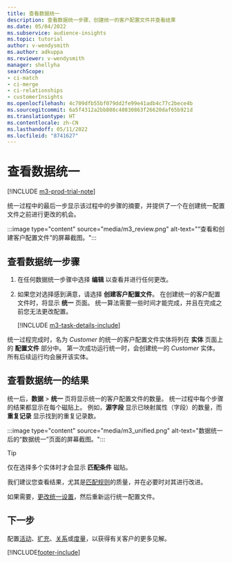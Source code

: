```yaml
---
title: 查看数据统一
description: 查看数据统一步骤、创建统一的客户配置文件并查看结果
ms.date: 05/04/2022
ms.subservice: audience-insights
ms.topic: tutorial
author: v-wendysmith
ms.author: adkuppa
ms.reviewer: v-wendysmith
manager: shellyha
searchScope:
- ci-match
- ci-merge
- ci-relationships
- customerInsights
ms.openlocfilehash: 4c709dfb55bf079dd2fe99e41adb4c77c2bece4b
ms.sourcegitcommit: 6a5f4312a2bb808c40830863f26620daf65b921d
ms.translationtype: HT
ms.contentlocale: zh-CN
ms.lasthandoff: 05/11/2022
ms.locfileid: "8741627"
---
```

# <a name="review-data-unification"></a>查看数据统一

[!INCLUDE [m3-prod-trial-note](includes/m3-prod-trial-note.md)]

统一过程中的最后一步显示该过程中的步骤的摘要，并提供了一个在创建统一配置文件之前进行更改的机会。

:::image type="content" source="media/m3_review.png" alt-text="“查看和创建客户配置文件”的屏幕截图。":::

## <a name="review-the-data-unification-steps"></a>查看数据统一步骤

1. 在任何数据统一步骤中选择 **编辑** 以查看并进行任何更改。

1. 如果您对选择感到满意，请选择 **创建客户配置文件**。 在创建统一的客户配置文件时，将显示 **统一** 页面。 统一算法需要一些时间才能完成，并且在完成之前您无法更改配置。

   [!INCLUDE [m3-task-details-include](includes/m3-task-details.md)]

统一过程完成时，名为 *Customer* 的统一的客户配置文件实体将列在 **实体** 页面上的 **配置文件** 部分中。 第一次成功运行统一时，会创建统一的 *Customer* 实体。 所有后续运行均会展开该实体。

## <a name="review-the-results-of-data-unification"></a>查看数据统一的结果

统一后，**数据** > **统一** 页将显示统一的客户配置文件的数量。 统一过程中每个步骤的结果都显示在每个磁贴上。 例如，**源字段** 显示已映射属性（字段）的数量，而 **重复记录** 显示找到的重复记录数。

:::image type="content" source="media/m3_unified.png" alt-text="数据统一后的“数据统一”页面的屏幕截图。":::

> [!TIP]
> 仅在选择多个实体时才会显示 **匹配条件** 磁贴。

我们建议您查看结果，尤其是[匹配规则](data-unification-update.md#manage-match-rules)的质量，并在必要时对其进行改进。

如果需要，[更改统一设置](data-unification-update.md)，然后重新运行统一配置文件。

## <a name="next-step"></a>下一步

配置[活动](activities.md)、[扩充](enrichment-hub.md)、[关系](relationships.md)或[度量](measures.md)，以获得有关客户的更多见解。

[!INCLUDE[footer-include](includes/footer-banner.md)]
